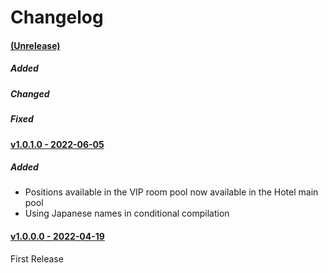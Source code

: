 # Changelog

#### <u>(Unrelease)</u>

##### Added

##### Changed

##### Fixed

#### <u>v1.0.1.0 - 2022-06-05</u>

##### Added

- Positions available in the VIP room pool now available in the Hotel main pool
- Using Japanese names in conditional compilation

#### <u>v1.0.0.0 - 2022-04-19</u>

First Release